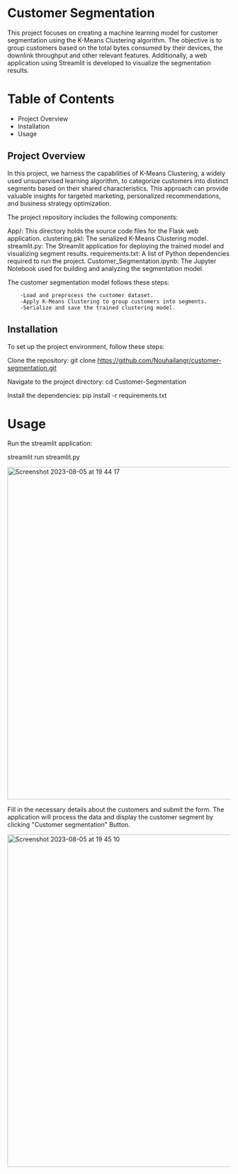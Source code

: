 # Customer Segmentation 

This project focuses on creating a machine learning model for customer segmentation using the K-Means Clustering algorithm. The objective is to group customers based on the total bytes consumed by their devices, the downlink throughput and other relevant features. Additionally, a web application using Streamlit is developed to visualize the segmentation results.

# Table of Contents

- Project Overview
- Installation
- Usage
  
## Project Overview

In this project, we harness the capabilities of K-Means Clustering, a widely used unsupervised learning algorithm, to categorize customers into distinct segments based on their shared characteristics. This approach can provide valuable insights for targeted marketing, personalized recommendations, and business strategy optimization.

The project repository includes the following components:

App/: This directory holds the source code files for the Flask web application.
clustering.pkl: The serialized K-Means Clustering model.
streamlit.py: The Streamlit application for deploying the trained model and visualizing segment results.
requirements.txt: A list of Python dependencies required to run the project.
Customer_Segmentation.ipynb: The Jupyter Notebook used for building and analyzing the segmentation model.


The customer segmentation model follows these steps:

        -Load and preprocess the customer dataset.
        -Apply K-Means Clustering to group customers into segments.
        -Serialize and save the trained clustering model.
        
## Installation

To set up the project environment, follow these steps:

Clone the repository:
git clone https://github.com/Nouhailangr/customer-segmentation.git

Navigate to the project directory:
cd Customer-Segmentation

Install the dependencies:
pip install -r requirements.txt

# Usage

Run the streamlit application:

streamlit run streamlit.py

<img width="750" alt="Screenshot 2023-08-05 at 19 44 17" src="https://github.com/Nouhailangr/Customer-segmentation/assets/127351602/7d74976d-8e47-419a-b2d1-600e34f72a27">

Fill in the necessary details about the customers and submit the form. The application will process the data and display the customer segment by clicking "Customer segmentation" Button.

<img width="750" alt="Screenshot 2023-08-05 at 19 45 10" src="https://github.com/Nouhailangr/Customer-segmentation/assets/127351602/1e5996e1-d62f-4c3d-a654-977890960865">
